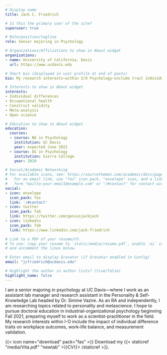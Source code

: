 ```yaml
---
# Display name
title: Jack C. Friedrich

# Is this the primary user of the site?
superuser: true

# Role/position/tagline
role: Senior majoring in Psychology

# Organizations/Affiliations to show in About widget
organizations:
- name: University of California, Davis
  url: https://www.ucdavis.edu

# Short bio (displayed in user profile at end of posts)
bio: My research interests—within I/O Psychology—include trait individual differences, work-life balanace, quantitative methods, and open science practices.

# Interests to show in About widget
interests:
- Individual differences
- Occupational health
- Construct validity 
- Meta-analysis
- Open science

# Education to show in About widget
education:
  courses:
  - course: BA in Psychology 
    institution: UC Davis
    year: expected June 2021
  - course: AS in Psychology
    institution: Sierra College
    year: 2019

# Social/Academic Networking
# For available icons, see: https://sourcethemes.com/academic/docs/page-builder/#icons
#   For an email link, use "fas" icon pack, "envelope" icon, and a link in the
#   form "mailto:your-email@example.com" or "/#contact" for contact widget.
social:
- icon: envelope
  icon_pack: fas
  link: '/#contact'
- icon: twitter
  icon_pack: fab
  link: https://twitter.com/geniusjackjack
- icon: linkedin
  icon_pack: fab
  link: https://www.linkedin.com/jack-friedrich

# Link to a PDF of your resume/CV.
# To use: copy your resume to `static/media/resume.pdf`, enable `ai` icons in `params.toml`, 
# and uncomment the lines below.

# Enter email to display Gravatar (if Gravatar enabled in Config)
email: "jcfriedrich@ucdavis.edu"

# Highlight the author in author lists? (true/false)
highlight_name: false
---
```


I am a senior majoring in psychology at UC Davis—where I work as an assistant lab manager and research assistant in the Personality & Self-Knowledge Lab headed by Dr. Simine Vazire. As an RA and independently, I am researching topics related to personality and metascience. I hope to pursue doctoral education in industrial-organizational psychology beginning Fall 2021, preparing myself to work as a scientist-practitioner in the field. My research interests within I-O include the impact of individual difference traits on workplace outcomes, work-life balance, and measurement validation. 

{{< icon name="download" pack="fas" >}} Download my {{< staticref "media/Vita.pdf" "newtab" >}}CV{{< /staticref >}}.
